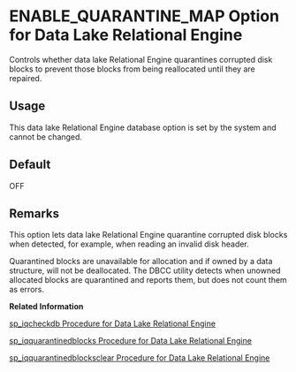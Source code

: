 <!-- loioa6480443120d49478a5faeb81417fd49 -->

# ENABLE\_QUARANTINE\_MAP Option for Data Lake Relational Engine

Controls whether data lake Relational Engine quarantines corrupted disk blocks to prevent those blocks from being reallocated until they are repaired.



<a name="loioa6480443120d49478a5faeb81417fd49__section_rv2_mvs_swb"/>

## Usage

This data lake Relational Engine database option is set by the system and cannot be changed.



<a name="loioa6480443120d49478a5faeb81417fd49__section_eky_bzj_jfb"/>

## Default

OFF



<a name="loioa6480443120d49478a5faeb81417fd49__section_zsp_kzj_jfb"/>

## Remarks

This option lets data lake Relational Engine quarantine corrupted disk blocks when detected, for example, when reading an invalid disk header.

Quarantined blocks are unavailable for allocation and if owned by a data structure, will not be deallocated. The DBCC utility detects when unowned allocated blocks are quarantined and reports them, but does not count them as errors.

**Related Information**  


[sp\_iqcheckdb Procedure for Data Lake Relational Engine](../060-stored-procedures/sp-iqcheckdb-procedure-for-data-lake-relational-engine-a59d2e0.md "Checks validity of the current database. Optionally corrects allocation problems for dbspaces or databases. sp_iqcheckdb does not check a partitioned table if partitioned data exists on offline dbspaces.")

[sp\_iqquarantinedblocks Procedure for Data Lake Relational Engine](../060-stored-procedures/sp-iqquarantinedblocks-procedure-for-data-lake-relational-engine-649c0a5.md "Displays information about block numbers that cannot be reused because they hold corrupt objects, and will remain in use until the corruption is repaired..")

[sp\_iqquarantinedblocksclear Procedure for Data Lake Relational Engine](../060-stored-procedures/sp-iqquarantinedblocksclear-procedure-for-data-lake-relational-engine-5a89726.md "Clears the system quarantine map, removing all physical block numbers for any quarantined data.")

